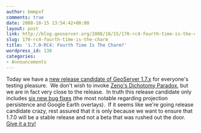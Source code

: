 ```yaml
---
author: bmmpxf
comments: true
date: 2008-10-15 13:54:42+00:00
layout: post
link: http://blog.geoserver.org/2008/10/15/170-rc4-fourth-time-is-the-charm/
slug: 170-rc4-fourth-time-is-the-charm
title: '1.7.0-RC4: Fourth Time Is The Charm?'
wordpress_id: 138
categories:
- Announcements
---
```


Today we have a [new release candidate of GeoServer 1.7.x](http://geoserver.org/display/GEOS/GeoServer+1.7.0-RC4) for everyone's testing pleasure.  We don't wish to invoke [Zeno's Dichotomy Paradox](http://en.wikipedia.org/wiki/Dichotomy_paradox), but we are in fact very close to the release.  In truth this release candidate only includes [six new bug fixes](http://jira.codehaus.org/browse/GEOS/fixforversion/14627) (the most notable regarding projection persistence and Google Earth overlays).  If it seems like we're going release candidate crazy, rest assured that it is only because we want to ensure that 1.7.0 will be a stable release and not a beta that was rushed out the door.  [Give it a try!](http://geoserver.org/display/GEOS/GeoServer+1.7.0-RC4)
